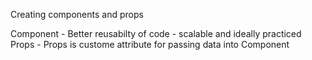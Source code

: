 Creating components and props

Component - Better reusabilty of code - scalable and ideally practiced
Props - Props is custome attribute for passing data into Component
